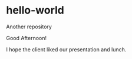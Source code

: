 # hello-world
Another repository

Good Afternoon!

I hope the client liked our presentation and lunch.
